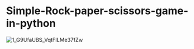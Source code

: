 # Simple-Rock-paper-scissors-game-in-python

![1_G9UfaUBS_VqtFILMe37fZw](https://user-images.githubusercontent.com/48364228/188036107-2d42c04c-178b-4767-ac4c-05ae4dde6584.jpg)
